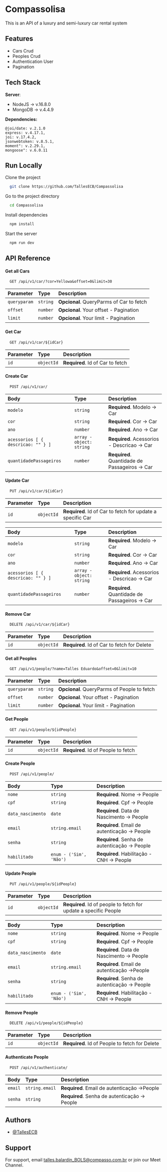 
# Compassolisa

This is an API of a luxury and semi-luxury car rental system


## Features

- Cars Crud
- Peoples Crud
- Authentication User
- Pagination


## Tech Stack

**Server**:

- NodeJS -> v.16.8.0
- MongoDB -> v.4.4.9

**Dependencies:** 

    @joi/date: v.2.1.0
    express: v.4.17.1,
    joi: v.17.4.2,
    jsonwebtoken: v.8.5.1,
    moment": v.2.29.1,
    mongoose": v.6.0.11
## Run Locally

Clone the project

```bash
  git clone https://github.com/TallesECB/Compassolisa
```

Go to the project directory

```bash
  cd Compassolisa
```

Install dependencies

```bash
  npm install
```

Start the server

```bash
  npm run dev
```


## API Reference

#### Get all Cars

``` localhost:3000
  GET /api/v1/car/?cor=Yellowa&offset=0&limit=30
```
| Parameter | Type     | Description                |
| :-------- | :------- | :------------------------- |
| `queryparam` | `string` | **Opcional**. QueryParms of Car to fetch |
| `offset`  | `number` | **Opcional**. Your offset - Pagination  | - this default is 0
| `limit`   | `number` | **Opcional**. Your limit - Pagination  | - this default is 1000

#### Get Car

``` localhost:3000
  GET /api/v1/car/${idCar}
```
| Parameter | Type     | Description                       |
| :-------- | :------- | :-------------------------------- |
| `id`      | `objectId` | **Required**. Id of Car to fetch |



#### Create Car

``` localhost:3000
  POST /api/v1/car/
```
| Body | Type  | Description                       |
| :--------  | :------- | :-------------------------------- |
| `modelo`   | `string` | **Required**. Modelo -> Car |
| `cor`      | `string` | **Required**. Cor -> Car |
| `ano`      | `number` | **Required**. Ano -> Car |
| `acessorios [ { descricao: "" } ]`      | `array - object: string` | **Required**. Acessorios - Descricao -> Car |
| `quantidadePassageiros`      | `number` | **Required**. Quantidade de Passageiros -> Car |




#### Update Car

``` localhost:3000
  PUT /api/v1/car/${idCar}
```
| Parameter | Type     | Description                       |
| :-------- | :------- | :-------------------------------- |
| `id`      | `objectId` | **Required**. Id of Car to fetch for update a specific Car |

| Body | Type  | Description                       |
| :--------  | :------- | :-------------------------------- |
| `modelo`   | `string` | **Required**. Modelo -> Car |
| `cor`      | `string` | **Required**. Cor -> Car |
| `ano`      | `number` | **Required**. Ano -> Car |
| `acessorios [ { descricao: "" } ]`      | `array - object: string` | **Required**. Acessorios - Descricao -> Car |
| `quantidadePassageiros`      | `number` | **Required**. Quantidade de Passageiros -> Car |



#### Remove Car

``` localhost:3000
  DELETE /api/v1/car/${idCar}
```
| Parameter | Type     | Description                       |
| :-------- | :------- | :-------------------------------- |
| `id`      | `objectId` | **Required**. Id of Car to fetch for Delete |



#### Get all Peoples

``` localhost:3000
  GET /api/v1/people/?name=Talles Eduardo&offset=0&limit=10
```
| Parameter | Type     | Description                |
| :-------- | :------- | :------------------------- |
| `queryparam` | `string` | **Opcional**. QueryParms of People to fetch |
| `offset`  | `number` | **Opcional**. Your offset - Pagination  | - this default is 0
| `limit`   | `number` | **Opcional**. Your limit - Pagination  | - this default is 1000



#### Get People

``` localhost:3000
  GET /api/v1/people/${idPeople}
```
| Parameter | Type     | Description                       |
| :-------- | :------- | :-------------------------------- |
| `id`      | `objectId` | **Required**. Id of People to fetch |



#### Create People

``` localhost:3000
  POST /api/v1/people/
```
| Body | Type  | Description                       |
| :--------  | :------- | :-------------------------------- |
| `nome`   | `string` | **Required**. Nome -> People |
| `cpf`      | `string` | **Required**. Cpf -> People |
| `data_nascimento`      | `date` | **Required**. Data de Nascimento -> People |
| `email`      | `string.email` | **Required**. Email de autenticação -> People |
| `senha`      | `string` | **Required**. Senha de autenticação -> People |
| `habilitado`      | `enum - ('Sim', 'Não')` | **Required**. Habilitação - CNH -> People |




#### Update People

``` localhost:3000
  PUT /api/v1/people/${idPeople}
```
| Parameter | Type     | Description                       |
| :-------- | :------- | :-------------------------------- |
| `id`      | `objectId` | **Required**. Id of people to fetch for update a specific People |

| Body | Type  | Description                       |
| :--------  | :------- | :-------------------------------- |
| `nome`   | `string` | **Required**. Nome -> People |
| `cpf`      | `string` | **Required**. Cpf -> People |
| `data_nascimento`      | `date` | **Required**. Data de Nascimento -> People |
| `email`      | `string.email` | **Required**. Email de autenticação ->People |
| `senha`      | `string` | **Required**. Senha de autenticação -> People |
| `habilitado`      | `enum - ('Sim', 'Não')` | **Required**. Habilitação - CNH -> People |




#### Remove People

``` localhost:3000
  DELETE /api/v1/people/${idPeople}
```
| Parameter | Type     | Description                       |
| :-------- | :------- | :-------------------------------- |
| `id`      | `objectId` | **Required**. Id of People to fetch for Delete |


#### Authenticate People

``` localhost:3000
  POST /api/v1/authenticate/
```
| Body | Type  | Description                       |
| :--------  | :------- | :-------------------------------- |
| `email`      | `string.email` | **Required**. Email de autenticação ->People |
| `senha`      | `string` | **Required**. Senha de autenticação -> People |


## Authors

- [@TallesECB](https://github.com/TallesECB)


## Support

For support, email talles.balardin_BOLS@compasso.com.br or join our Meet Channel.

